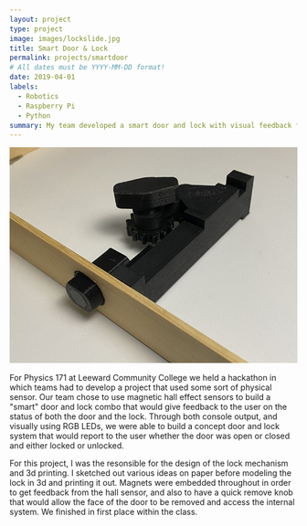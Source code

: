 ```yaml
---
layout: project
type: project
image: images/lockslide.jpg
title: Smart Door & Lock
permalink: projects/smartdoor
# All dates must be YYYY-MM-DD format!
date: 2019-04-01
labels:
  - Robotics
  - Raspberry Pi
  - Python
summary: My team developed a smart door and lock with visual feedback for a hackathon.
---
```


<img src="images/smartdoor.jpg">

For Physics 171 at Leeward Community College we held a hackathon in which teams had to develop a project that used some sort of physical sensor. Our team chose to use magnetic hall effect sensors to build a "smart" door and lock combo that would give feedback to the user on the status of both the door and the lock. Through both console output, and visually using RGB LEDs, we were able to build a concept door and lock system that would report to the user whether the door was open or closed and either locked or unlocked.

For this project, I was the resonsible for the design of the lock mechanism and 3d printing. I sketched out various ideas on paper before modeling the lock in 3d and printing it out. Magnets were embedded throughout in order to get feedback from the hall sensor, and also to have a quick remove knob that would allow the face of the door to be removed and access the internal system. We finished in first place within the class.



